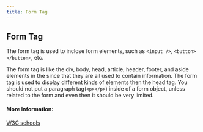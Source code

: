 ```yaml
---
title: Form Tag
---
```

## Form Tag

<!-- The article goes here, in GitHub-flavored Markdown. Feel free to add YouTube videos, images, and CodePen/JSBin embeds  -->

The form tag is used to inclose form elements, such as `<input />`, `<button></button>`, etc.

The form tag is like the div, body, head, article, header, footer, and aside elements in the since that they are all used to contain information. The form tag is used to display different kinds of elements then the head tag. You should not put a paragraph tag(`<p></p>`) inside of a form object, unless related to the form and even then it should be very limited.

#### More Information:
<!-- Please add any articles you think might be helpful to read before writing the article -->

[W3C schools](https://www.w3schools.com/tags/tag_form.asp)
